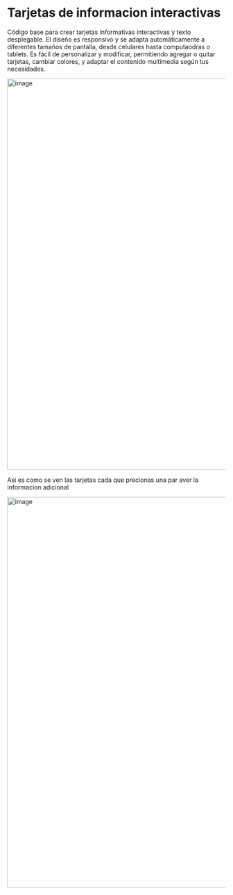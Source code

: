 # Tarjetas de informacion interactivas
Código base para crear tarjetas informativas interactivas y texto desplegable.
El diseño es responsivo y se adapta automáticamente a diferentes tamaños de pantalla, desde celulares hasta computaodras o tablets.
Es fácil de personalizar y modificar, permitiendo agregar o quitar tarjetas, cambiar colores, y adaptar el contenido multimedia según tus necesidades.

<img width="1783" height="902" alt="image" src="https://github.com/user-attachments/assets/08cb7ce2-c029-459a-8400-8cfe13520496" />

Asi es como se ven las tarjetas cada que precionas una par aver la informacion adicional 

<img width="1836" height="901" alt="image" src="https://github.com/user-attachments/assets/a7815c6e-14aa-4c63-8e77-9c28eb806bae" />

